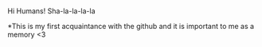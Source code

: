 # <hello-world />
Hi Humans!
Sha-la-la-la-la

*This is my first acquaintance with the github and it is important to me as a memory <3
